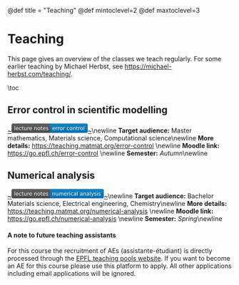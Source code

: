 @def title = "Teaching"
@def mintoclevel=2
@def maxtoclevel=3

# Teaching

This page gives an overview of the classes we teach regularly.
For some earlier teaching by Michael Herbst, see <https://michael-herbst.com/teaching/>.

\toc

## Error control in scientific modelling
[~~~<img src="/assets/lecture_notes_error_control.svg" style="width: auto; height: 16pt; display: inline; margin: 0pt; padding: 0pt" />~~~](https://teaching.matmat.org/error-control)\newline
**Target audience:** Master mathematics, Materials science, Computational science\newline
**More details:** <https://teaching.matmat.org/error-control> \newline
**Moodle link:** <https://go.epfl.ch/error-control> \newline
**Semester:** *Autumn*\newline

## Numerical analysis
[~~~<img src="/assets/lecture_notes_numerical_analysis.svg" style="width: auto; height: 16pt; display: inline; margin: 0pt; padding: 0pt" />~~~](https://teaching.matmat.org/numerical-analysis)\newline
**Target audience:** Bachelor Materials science, Electrical engineering, Chemistry\newline
**More details:** <https://teaching.matmat.org/numerical-analysis> \newline
**Moodle link:** <https://go.epfl.ch/numerical-analysis> \newline
**Semester:** *Spring*\newline

#### A note to future teaching assistants
For this course the recruitment of AEs (assistante-étudiant) is directly processed through
the [EPFL teaching pools website](https://teaching-pools.epfl.ch/).
If you want to become an AE for this course please use this platform to apply.
All other applications including email applications will be ignored.
